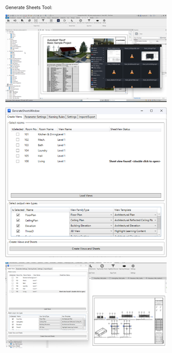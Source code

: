 Generate Sheets Tool:

![Screenshot](GenerateSheets/screens/GenerateSheets.gif)

![Screenshot](GenerateSheets/screens/MainScreen.png)

![Screenshot](GenerateSheets/screens/ResultScreen.png)
